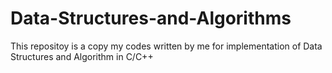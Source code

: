 # Data-Structures-and-Algorithms
This repositoy is a copy my codes written by me for implementation of Data Structures and Algorithm in C/C++
